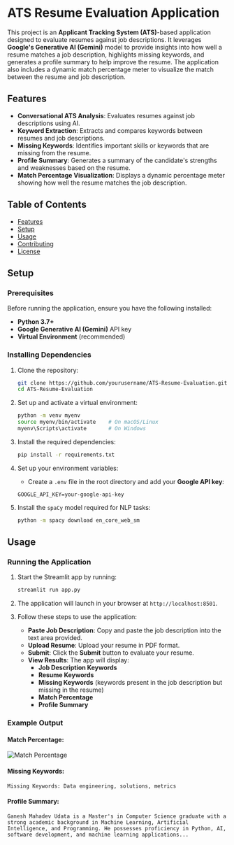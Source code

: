 
# ATS Resume Evaluation Application

This project is an **Applicant Tracking System (ATS)**-based application designed to evaluate resumes against job descriptions. It leverages **Google's Generative AI (Gemini)** model to provide insights into how well a resume matches a job description, highlights missing keywords, and generates a profile summary to help improve the resume. The application also includes a dynamic match percentage meter to visualize the match between the resume and job description.

## Features

- **Conversational ATS Analysis**: Evaluates resumes against job descriptions using AI.
- **Keyword Extraction**: Extracts and compares keywords between resumes and job descriptions.
- **Missing Keywords**: Identifies important skills or keywords that are missing from the resume.
- **Profile Summary**: Generates a summary of the candidate's strengths and weaknesses based on the resume.
- **Match Percentage Visualization**: Displays a dynamic percentage meter showing how well the resume matches the job description.

## Table of Contents

- [Features](#features)
- [Setup](#setup)
- [Usage](#usage)
- [Contributing](#contributing)
- [License](#license)

## Setup

### Prerequisites

Before running the application, ensure you have the following installed:

- **Python 3.7+**
- **Google Generative AI (Gemini)** API key
- **Virtual Environment** (recommended)

### Installing Dependencies

1. Clone the repository:

    ```bash
    git clone https://github.com/yourusername/ATS-Resume-Evaluation.git
    cd ATS-Resume-Evaluation
    ```

2. Set up and activate a virtual environment:

    ```bash
    python -m venv myenv
    source myenv/bin/activate    # On macOS/Linux
    myenv\Scripts\activate       # On Windows
    ```

3. Install the required dependencies:

    ```bash
    pip install -r requirements.txt
    ```

4. Set up your environment variables:

    - Create a `.env` file in the root directory and add your **Google API key**:
    
    ```env
    GOOGLE_API_KEY=your-google-api-key
    ```

5. Install the `spaCy` model required for NLP tasks:

    ```bash
    python -m spacy download en_core_web_sm
    ```

## Usage

### Running the Application

1. Start the Streamlit app by running:

    ```bash
    streamlit run app.py
    ```

2. The application will launch in your browser at `http://localhost:8501`.

3. Follow these steps to use the application:

   - **Paste Job Description**: Copy and paste the job description into the text area provided.
   - **Upload Resume**: Upload your resume in PDF format.
   - **Submit**: Click the **Submit** button to evaluate your resume.
   - **View Results**: The app will display:
     - **Job Description Keywords**
     - **Resume Keywords**
     - **Missing Keywords** (keywords present in the job description but missing in the resume)
     - **Match Percentage**
     - **Profile Summary**

### Example Output

#### Match Percentage:

![Match Percentage](https://via.placeholder.com/400x100?text=Match+Percentage+Slider)

#### Missing Keywords:

```plaintext
Missing Keywords: Data engineering, solutions, metrics
```

#### Profile Summary:

```plaintext
Ganesh Mahadev Udata is a Master's in Computer Science graduate with a strong academic background in Machine Learning, Artificial Intelligence, and Programming. He possesses proficiency in Python, AI, software development, and machine learning applications...
```
